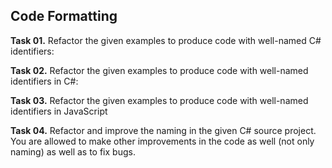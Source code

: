 ## Code Formatting

**Task 01.** Refactor the given examples to produce code with well-named C# identifiers:

**Task 02.** Refactor the given examples to produce code with well-named identifiers in C#:

**Task 03.** Refactor the given examples to produce code with well-named identifiers in JavaScript

**Task 04.** Refactor and improve the naming in the given C# source project. You are allowed to make other improvements in the code as well (not only naming) as well as to fix bugs.